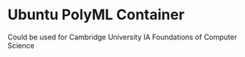 # Ubuntu PolyML Container

Could be used for Cambridge University IA Foundations of Computer Science

